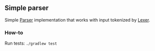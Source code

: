 ## Simple parser
Simple [Parser](src/main/kotlin/com/das747/Parser.kt) implementation that works with input tokenized by [Lexer](src/main/kotlin/com/das747/Lexer.kt).

### How-to
Run tests: `./gradlew test`


